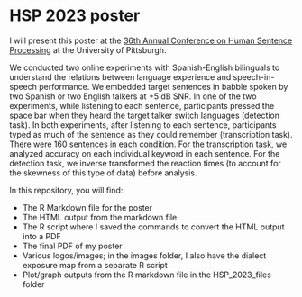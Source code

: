 # HSP 2023 poster

I will present this poster at the [36th Annual Conference on Human Sentence Processing](https://lrdc.pitt.edu/HSP2023/) at the University of Pittsburgh.

We conducted two online experiments with Spanish-English bilinguals to understand the relations between language experience and speech-in-speech performance.
We embedded target sentences in babble spoken by two Spanish or two English talkers at +5 dB SNR.
In one of the two experiments, while listening to each sentence, participants pressed the space bar when they heard the target talker switch languages (detection task). 
In both experiments, after listening to each sentence, participants typed as much of the sentence as they could remember (transcription task).
There were 160 sentences in each condition.
For the transcription task, we analyzed accuracy on each individual keyword in each sentence.
For the detection task, we inverse transformed the reaction times (to account for the skewness of this type of data) before analysis.

In this repository, you will find:
- The R Markdown file for the poster
- The HTML output from the markdown file
- The R script where I saved the commands to convert the HTML output into a PDF
- The final PDF of my poster
- Various logos/images; in the images folder, I also have the dialect exposure map from a separate R script
- Plot/graph outputs from the R markdown file in the HSP_2023_files folder
